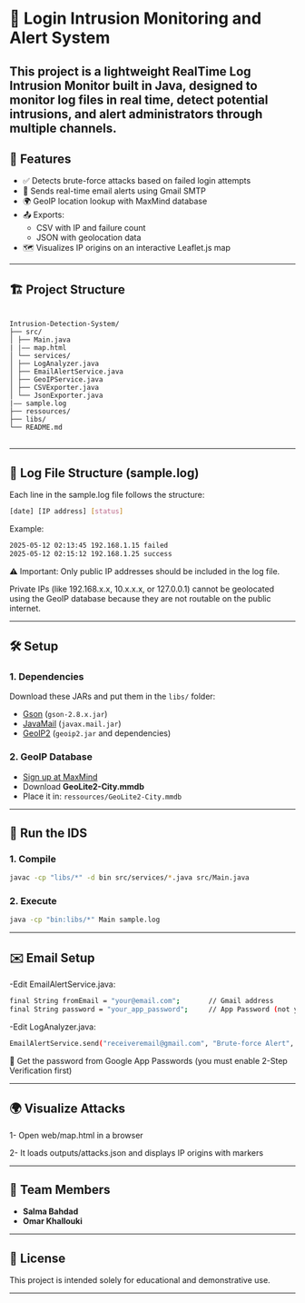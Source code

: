 # 🔐 Login Intrusion Monitoring and Alert System

  This project is a lightweight **RealTime Log Intrusion Monitor** built in Java, designed to monitor log files in real time, detect potential intrusions, and       alert administrators through multiple channels.
---

## 📌 Features

- ✅ Detects brute-force attacks based on failed login attempts
- 📧 Sends real-time email alerts using Gmail SMTP
- 🌍 GeoIP location lookup with MaxMind database
- 📤 Exports:
  - CSV with IP and failure count
  - JSON with geolocation data
- 🗺️ Visualizes IP origins on an interactive Leaflet.js map

---

## 🏗️ Project Structure
<pre> <code>
Intrusion-Detection-System/
├── src/
│ ├── Main.java
| |–– map.html
│ └── services/
│ ├── LogAnalyzer.java
│ ├── EmailAlertService.java
│ ├── GeoIPService.java
│ ├── CSVExporter.java
│ └── JsonExporter.java
|–– sample.log
├── ressources/
├── libs/
└── README.md
</code> </pre>
---

## 📄 Log File Structure (sample.log)

  Each line in the sample.log file follows the structure:

```bash
[date] [IP address] [status]
```
  Example:

```bash
2025-05-12 02:13:45 192.168.1.15 failed  
2025-05-12 02:15:12 192.168.1.25 success
```
⚠️ Important: Only public IP addresses should be included in the log file.

 Private IPs (like 192.168.x.x, 10.x.x.x, or 127.0.0.1) cannot be geolocated using the GeoIP database because they are not routable on the public internet. 

---

## 🛠️ Setup

### 1. Dependencies

Download these JARs and put them in the `libs/` folder:

- [Gson](https://github.com/google/gson) (`gson-2.8.x.jar`)
- [JavaMail](https://eclipse-ee4j.github.io/mail/) (`javax.mail.jar`)
- [GeoIP2](https://github.com/maxmind/GeoIP2-java) (`geoip2.jar` and dependencies)

### 2. GeoIP Database

- [Sign up at MaxMind](https://www.maxmind.com/en/geolite2/signup)
- Download **GeoLite2-City.mmdb**
- Place it in: `ressources/GeoLite2-City.mmdb`

---

## 🧪 Run the IDS

### 1. Compile

```bash
javac -cp "libs/*" -d bin src/services/*.java src/Main.java
```
### 2. Execute
```bash
java -cp "bin:libs/*" Main sample.log
```

---

## ✉️ Email Setup
-Edit EmailAlertService.java:
```bash
final String fromEmail = "your@email.com";       // Gmail address
final String password = "your_app_password";     // App Password (not your Gmail password)
```
-Edit LogAnalyzer.java:
```bash
EmailAlertService.send("receiveremail@gmail.com", "Brute-force Alert", alert);
```
🔐 Get the password from Google App Passwords (you must enable 2-Step Verification first)

---

## 🌍 Visualize Attacks

1- Open web/map.html in a browser

2- It loads outputs/attacks.json and displays IP origins with markers

---

## 👥 Team Members

- **Salma Bahdad**   
- **Omar Khallouki**
  
---
  

## 📜 License

  This project is intended solely for educational and demonstrative use.  
  
---
